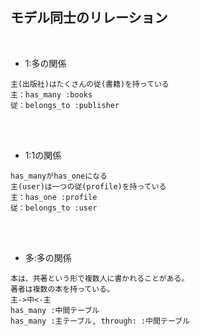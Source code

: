 ## モデル同士のリレーション  
<br>

- 1:多の関係  
```
主(出版社)はたくさんの従(書籍)を持っている
主：has_many :books
従：belongs_to :publisher
```
<br>
<br>

- 1:1の関係  
```
has_manyがhas_oneになる
主(user)は一つの従(profile)を持っている
主：has_one :profile
従：belongs_to :user
```
<br>
<br>

- 多:多の関係  
```
本は、共著という形で複数人に書かれることがある。
著者は複数の本を持っている。
主->中<-主
has_many :中間テーブル
has_many :主テーブル, through: :中間テーブル
```